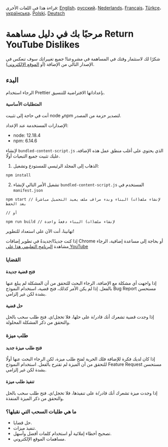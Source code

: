 <p dir="rtl"> <!-- Right-to-left orientation, GitHub does not support this automatically. -->

قراءة هذا في اللغات الأخرى: [English](CONTRIBUTING.md)، [русский](CONTRIBUTINGru.md)، [Nederlands](CONTRIBUTINGnl.md)، [Français](CONTRIBUTINGfr.md)، [Türkçe](CONTRIBUTINGtr.md)، [українська](CONTRIBUTINGuk.md)، [Polski](CONTRIBUTINGpl.md)، [Deutsch](CONTRIBUTINGde.md)

# مرحبًا بك في دليل مساهمة Return YouTube Dislikes

شكرًا لك لاستثمار وقتك في المساهمة في مشروعنا! جميع تغييراتك سوف تنعكس في الإصدار التالي من الإضافة (أو [الموقع الإلكتروني](https://www.returnyoutubedislike.com/)).

## البدء

الرجاء استخدام Prettier بإعداداتها الافتراضية للتنسيق.

#### المتطلبات الأساسية

أنت في حاجة إلى تثبيت node وnpm لتصدير حزمة من المصدر.

الإصدارات المستخدمة عند الإعداد:

- node: 12.18.4
- npm: 6.14.6

لإنشاء `bundled-content-script.js` الذي يحتوي على أغلب منطق عمل هذه الإضافة، عليك تثبيت جميع التبعيات أولًا.

1. الذهاب إلى المجلد الرئيسي للمستودع وتشغيل:

```
npm install
```

2. تشغيل الأمر التالي لإنشاء `bundled-content-script.js` المستخدم في `manifest.json`

```
npm start // لإنشاء ملف(ات) البناء وبدء مراقب ملف يعيد التحميل مباشرةً بعد الحفظ

// أو

npm run build // لإنشاء ملف(ات) البناء دفعةً واحدة
```

تهانينا، أنت الآن على استعداد للتطوير!

إذا كنت جديدًا/جديدةً في تطوير إضافات Chrome أو بحاجة إلى مساعدة إضافية، الرجاء مشاهدة [البرنامج التعليمي هذا على YouTube](https://www.youtube.com/watch?v=mdOj6HYE3_0)

### القضايا

#### فتح قضية جديدة

إذا واجهت أي مشكلة مع الإضافة، الرجاء البحث للتحقق من أن المشكلة لم يبلغ عنها بالفعل. إذا لم يكن الأمر كذلك، فتح قضية، استخدام النموذج Bug Report مستحسن بشدة لكن غير إلزامي.

#### حل قضية

إذا وجدت قضية تشعرك أنك قادر/ة على حلها، فلا تخجل/ي. فتح طلب سحب بالحل والتحقق من ذكر المشكلة المحلولة.

### طلب ميزة

#### فتح طلب ميزة جديد

إذا كان لديك فكرة للإضافة فلك الحرية لفتح طلب ميزة، لكن الرجاء البحث عنها أولًا للتحقق من أن الميزة لم تقترح بالفعل. استخدام النموذج Feature Request مستحسن بشدة لكن غير إلزامي.

#### تنفيذ طلب ميزة

إذا وجدت ميزة تشعرك أنك قادر/ة على تنفيذها، فلا تخجل/ي. فتح طلب سحب بالحل والتحقق من ذكر الميزة المنفذة.

### ما هي طلبات السحب التي نقبلها؟

- حل قضايا.
- تنفيذ ميزات.
- تصحيح أخطاء إملائية أو استخدام كلمات أفضل وأسهل.
- مساهمات الموقع الإلكتروني.

</p>